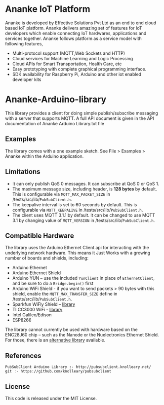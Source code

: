 # Ananke IoT Platform
Ananke is developed by Effective Solutions Pvt Ltd as an end to end cloud based IoT platform. Ananke delivers amazing set of features for IoT developers which enable connecting IoT hardwares, applications and services together. Ananke follows platform as a service model with following features,
 - Multi-protocol support (MQTT,Web Sockets and HTTP)
 - Cloud services for Machine Learning and Logic Processing
 - Cloud APIs for Smart Transportation, Health Care, etc
 - Easy prototyping with complete graphical programming interface.
 - SDK availability for Raspberry Pi, Arduino and other iot enabled developer kits

# Ananke-Arduino-library
This library provides a client for doing simple publish/subscribe messaging with
a server that supports MQTT. A full API document is given in the API documentation 
of Ananke Arduino Library.txt file

## Examples

The library comes with a one example sketch. See File > Examples > Ananke
within the Arduino application.

## Limitations

 - It can only publish QoS 0 messages. It can subscribe at QoS 0 or QoS 1.
 - The maximum message size, including header, is **128 bytes** by default. This
   is configurable via `MQTT_MAX_PACKET_SIZE` in /tests/src/lib/`PubSubClient.h`.
 - The keepalive interval is set to 60 seconds by default. This is configurable
   via `MQTT_KEEPALIVE` in /tests/src/lib/`PubSubClient.h`.
 - The client uses MQTT 3.1.1 by default. It can be changed to use MQTT 3.1 by
   changing value of `MQTT_VERSION` in /tests/src/lib/`PubSubClient.h`.


## Compatible Hardware

The library uses the Arduino Ethernet Client api for interacting with the
underlying network hardware. This means it Just Works with a growing number of
boards and shields, including:

 - Arduino Ethernet
 - Arduino Ethernet Shield
 - Arduino YUN – use the included `YunClient` in place of `EthernetClient`, and
   be sure to do a `Bridge.begin()` first
 - Arduino WiFi Shield - if you want to send packets > 90 bytes with this shield,
   enable the `MQTT_MAX_TRANSFER_SIZE` define in /tests/src/lib/`PubSubClient.h`.
 - Sparkfun WiFly Shield – [library](https://github.com/dpslwk/WiFly)
 - TI CC3000 WiFi - [library](https://github.com/sparkfun/SFE_CC3000_Library)
 - Intel Galileo/Edison
 - ESP8266

The library cannot currently be used with hardware based on the ENC28J60 chip –
such as the Nanode or the Nuelectronics Ethernet Shield. For those, there is an
[alternative library](https://github.com/njh/NanodeMQTT) available.

## References 
	PubSubClient Arduino Library :- http://pubsubclient.knolleary.net/ 
	git :- https://github.com/knolleary/pubsubclient

## License

This code is released under the MIT License.
